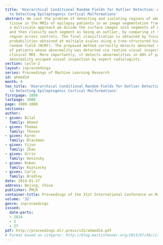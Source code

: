 ```yaml
---
title: 'Hierarchical Conditional Random Fields for Outlier Detection: An Application
  to Detecting Epileptogenic Cortical Malformations'
abstract: We cast the problem of detecting and isolating regions of abnormal cortical
  tissue in the MRIs of epilepsy patients in an image segmentation framework. Employing
  a multiscale approach we divide the surface images into segments of different sizes
  and then classify each segment as being an outlier, by comparing it to the same
  region across controls. The final classification is obtained by fusing the outlier
  probabilities obtained at multiple scales using a tree-structured hierarchical conditional
  random field (HCRF). The proposed method correctly detects abnormal regions in 90%
  of patients whose abnormality was detected via routine visual inspection of their
  clinical MRI. More importantly, it detects abnormalities in 80% of patients whose
  abnormality escaped visual inspection by expert radiologists.
section: cycle-2
layout: inproceedings
series: Proceedings of Machine Learning Research
id: ahmed14
month: 0
tex_title: 'Hierarchical Conditional Random Fields for Outlier Detection: An Application
  to Detecting Epileptogenic Cortical Malformations'
firstpage: 1080
lastpage: 1088
page: 1080-1088
sections: 
author:
- given: Bilal
  family: Ahmed
- given: Thomas
  family: Thesen
- given: Karen
  family: Blackmon
- given: Yijun
  family: Zhao
- given: Orrin
  family: Devinsky
- given: Ruben
  family: Kuzniecky
- given: Carla
  family: Brodley
date: 2014-01-27
address: Bejing, China
publisher: PMLR
container-title: Proceedings of the 31st International Conference on Machine Learning
volume: '32'
genre: inproceedings
issued:
  date-parts:
  - 2014
  - 1
  - 27
pdf: http://proceedings.mlr.press/v32/ahmed14.pdf
# Format based on citeproc: http://blog.martinfenner.org/2013/07/30/citeproc-yaml-for-bibliographies/
---
```

